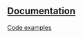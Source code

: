 ## [Documentation](https://elm-lang.org/docs)

[Code examples](https://elm-lang.org/examples/buttons)
